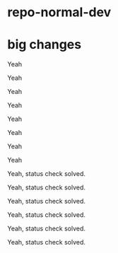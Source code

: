 # repo-normal-dev


# big changes






Yeah






Yeah






Yeah






Yeah






Yeah






Yeah






Yeah






Yeah

Yeah, status check solved.



Yeah, status check solved.




Yeah, status check solved.






Yeah, status check solved.







Yeah, status check solved.








Yeah, status check solved.
